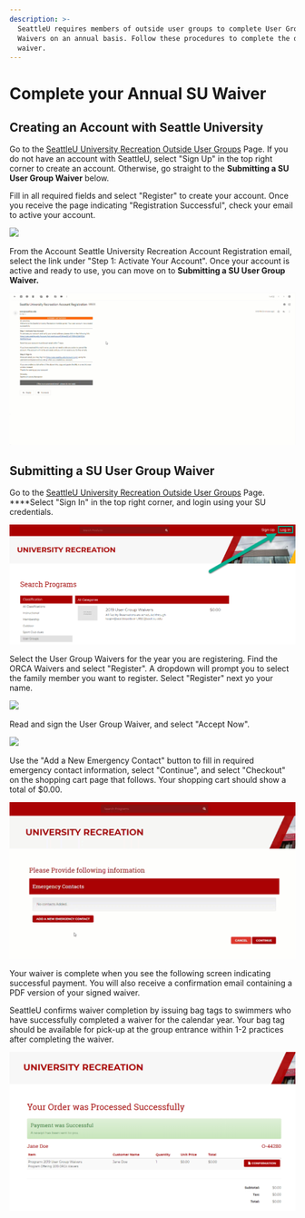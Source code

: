 ```yaml
---
description: >-
  SeattleU requires members of outside user groups to complete User Group
  Waivers on an annual basis. Follow these procedures to complete the digital
  waiver.
---
```


# Complete your Annual SU Waiver

## Creating an Account with Seattle University

Go to the [SeattleU University Recreation Outside User Groups](https://urec.seattleu.edu/Program/GetProducts?productTypeCV=00000000-0000-0000-0000-000000003502&classification=a6eeac98-c66a-441c-bf12-c2901c594c86) Page. If you do not have an account with SeattleU, select "Sign Up" in the top right corner to create an account. Otherwise, go straight to the **Submitting a SU User Group Waiver** below.

Fill in all required fields and select "Register" to create your account. Once you receive the page indicating "Registration Successful", check your email to active your account.

![](.gitbook/assets/su-waiver-step-2.gif)

From the Account Seattle University Recreation Account Registration email, select the link under "Step 1: Activate Your Account". Once your account is active and ready to use, you can move on to **Submitting a SU User Group Waiver.**

![](.gitbook/assets/su-waiver-step-6.gif)

## Submitting a SU User Group Waiver

Go to the [SeattleU University Recreation Outside User Groups](https://urec.seattleu.edu/Program/GetProducts?productTypeCV=00000000-0000-0000-0000-000000003502&classification=a6eeac98-c66a-441c-bf12-c2901c594c86) Page. ****Select "Sign In" in the top right corner, and login using your SU credentials.

![](.gitbook/assets/su-waiver-step-12.png)

Select the User Group Waivers for the year you are registering. Find the ORCA Waivers and select "Register". A dropdown will prompt you to select the family member you want to register. Select "Register" next yo your name.

![](.gitbook/assets/su-waiver-step-7.gif)

Read and sign the User Group Waiver, and select "Accept Now".

![](.gitbook/assets/su-waiver-step-9.gif)

Use the "Add a New Emergency Contact" button to fill in required emergency contact information, select "Continue", and select "Checkout" on the shopping cart page that follows. Your shopping cart should show a total of $0.00.

![](.gitbook/assets/su-waiver-step-10.gif)

Your waiver is complete when you see the following screen indicating successful payment. You will also receive a confirmation email containing a PDF version of your signed waiver.

SeattleU confirms waiver completion by issuing bag tags to swimmers who have successfully completed a waiver for the calendar year. Your bag tag should be available for pick-up at the group entrance within 1-2 practices after completing the waiver.

![](.gitbook/assets/su-waiver-step-11.png)



